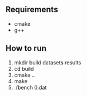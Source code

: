 ## Requirements
* cmake
* g++

## How to run
1. mkdir build datasets results
2. cd build
3. cmake ..
4. make
5. ./bench 0.dat
